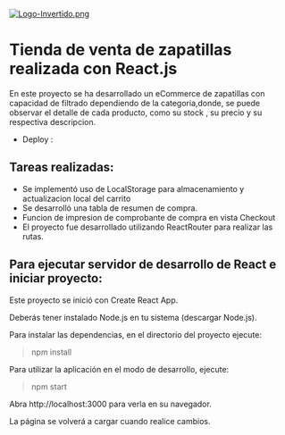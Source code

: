 [![Logo-Invertido.png](https://i.postimg.cc/FzHX3VW3/Logo-Invertido.png)](https://postimg.cc/xJhZSMS1)

# Tienda de venta de zapatillas realizada con React.js

En este proyecto se ha desarrollado un eCommerce de zapatillas con capacidad de filtrado dependiendo de la categoria,donde, se puede observar el detalle de cada producto, como su stock , su precio y su respectiva descripcion.

- Deploy :

## Tareas realizadas:

- Se implementó uso de LocalStorage para almacenamiento y actualizacion local del carrito
- Se desarrolló una tabla de resumen de compra.
- Funcion de impresion de comprobante de compra en vista Checkout
- El proyecto fue desarrollado utilizando ReactRouter para realizar las rutas.

## Para ejecutar servidor de desarrollo de React e iniciar proyecto:

Este proyecto se inició con Create React App.

Deberás tener instalado Node.js en tu sistema (descargar Node.js).

Para instalar las dependencias, en el directorio del proyecto ejecute:

> npm install

Para utilizar la aplicación en el modo de desarrollo, ejecute:

> npm start

Abra http://localhost:3000 para verla en su navegador.

La página se volverá a cargar cuando realice cambios.

